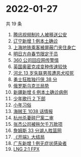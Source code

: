 # 2022-01-27

共 19 条

<!-- BEGIN -->
<!-- 最后更新时间 Thu Jan 27 2022 04:09:01 GMT+0800 (China Standard Time) -->

1. [腾讯视频制片人被移送公安](https://www.zhihu.com/search?q=腾讯视频制片人)
1. [辽宁新增 1 例本土确诊](https://www.zhihu.com/search?q=辽宁新增)
1. [上海地铁乘客被屏蔽门夹住身亡](https://www.zhihu.com/search?q=上海地铁)
1. [明日方舟春节限定干员](https://www.zhihu.com/search?q=明日方舟)
1. [360 公司回应网传警情](https://www.zhihu.com/search?q=360)
1. [英国奥密克戎变种传速较快](https://www.zhihu.com/search?q=英国奥密克戎变种)
1. [河北 13 岁失联男孩遭恶犬咬死](https://www.zhihu.com/search?q=河北失联男孩)
1. [勇士狂胜独行侠 38 分](https://www.zhihu.com/search?q=勇士)
1. [俄罗斯乌克兰局势](https://www.zhihu.com/search?q=俄罗斯乌克兰)
1. [新疆新增 6 例本土确诊病例](https://www.zhihu.com/search?q=新疆疫情)
1. [少年歌行 2 下部](https://www.zhihu.com/search?q=少年歌行)
1. [小年习俗](https://www.zhihu.com/search?q=小年)
1. [海贼王 1038 话情报](https://www.zhihu.com/search?q=海贼王)
1. [杭州杀妻碎尸案二审](https://www.zhihu.com/search?q=杭州杀妻碎尸案)
1. [张杰公司被拖欠千万款项](https://www.zhihu.com/search?q=张杰公司)
1. [詹姆斯 33 分湖人胜篮网](https://www.zhihu.com/search?q=湖人)
1. [《开端》大结局](https://www.zhihu.com/search?q=开端大结局)
1. [广东新增 1 例无症状感染者](https://www.zhihu.com/search?q=广东新增)
1. [LNG 2:1 FPX](https://www.zhihu.com/search?q=lng)

<!-- END -->
